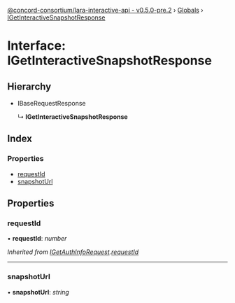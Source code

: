 [@concord-consortium/lara-interactive-api - v0.5.0-pre.2](../README.md) › [Globals](../globals.md) › [IGetInteractiveSnapshotResponse](igetinteractivesnapshotresponse.md)

# Interface: IGetInteractiveSnapshotResponse

## Hierarchy

* IBaseRequestResponse

  ↳ **IGetInteractiveSnapshotResponse**

## Index

### Properties

* [requestId](igetinteractivesnapshotresponse.md#requestid)
* [snapshotUrl](igetinteractivesnapshotresponse.md#snapshoturl)

## Properties

###  requestId

• **requestId**: *number*

*Inherited from [IGetAuthInfoRequest](igetauthinforequest.md).[requestId](igetauthinforequest.md#requestid)*

___

###  snapshotUrl

• **snapshotUrl**: *string*
